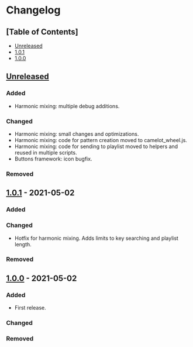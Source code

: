 # Changelog

## [Table of Contents]
- [Unreleased](#unreleased)
- [1.0.1](#101---2021-05-02)
- [1.0.0](#100---2021-05-02)

## [Unreleased][]
### Added
- Harmonic mixing: multiple debug additions.

### Changed
- Harmonic mixing: small changes and optimizations.
- Harmonic mixing: code for pattern creation moved to camelot_wheel.js.
- Harmonic mixing: code for sending to playlist moved to helpers and reused in multiple scripts.
- Buttons framework: icon bugfix.

### Removed

## [1.0.1] - 2021-05-02
### Added

### Changed
- Hotfix for harmonic mixing. Adds limits to key searching and playlist length.

### Removed

## [1.0.0] - 2021-05-02
### Added
- First release.

### Changed

### Removed

[Unreleased]: https://github.com/regorxxx/Music-Graph/compare/v1.0.1...HEAD
[1.0.1]: https://github.com/regorxxx/Music-Graph/compare/v1.0.0...v1.0.1
[1.0.0]: https://github.com/regorxxx/Music-Graph/compare/9df4560...v1.0.0
